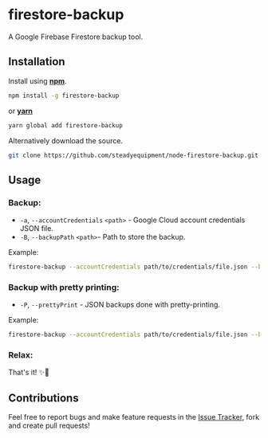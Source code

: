# firestore-backup
A Google Firebase Firestore backup tool.

## Installation
Install using [__npm__](https://www.npmjs.com/).

```sh
npm install -g firestore-backup
```

 or [__yarn__](https://yarnpkg.com/en/)

```sh
yarn global add firestore-backup
```

Alternatively download the source.

```sh
git clone https://github.com/steadyequipment/node-firestore-backup.git
```

## Usage

### Backup:
* `-a`, `--accountCredentials` `<path>` - Google Cloud account credentials JSON file.
* `-B`, `--backupPath` `<path>`- Path to store the backup.

Example:
```sh
firestore-backup --accountCredentials path/to/credentials/file.json --backupPath /backups/myDatabase
```

### Backup with pretty printing:
* `-P`, `--prettyPrint` - JSON backups done with pretty-printing.

Example:
```sh
firestore-backup --accountCredentials path/to/credentials/file.json --backupPath /backups/myDatabase --prettyPrint
```

### Relax:
That's it! ✨🌈

## Contributions
Feel free to report bugs and make feature requests in the [Issue Tracker](https://github.com/steadyequipment/node-firestore-backup/issues), fork and create pull requests!
